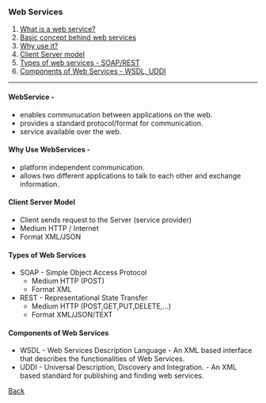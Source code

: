 ### Web Services 

1. [What is a web service?](#definition)
1. [Basic concept behind web services]()
1. [Why use it?](#why)
1. [Client Server model](#client-server)
1. [Types of web services - SOAP/REST](#types)
1. [Components of Web Services - WSDL, UDDI](#components)

<hr/>

#### <a id="definition">WebService -</a> 
* enables communucation between applications on the web.
* provides a standard protocol/format for communication.
* service available over the web.

#### <a id="why">Why Use WebServices -
* platform independent communication.
* allows two different applications to talk to each other and exchange information.
  
#### <a id="client-server">Client Server Model</a>
* Client sends request to the Server (service provider)
* Medium HTTP / Internet
* Format XML/JSON

#### <a id="types">Types of Web Services</a>
* SOAP - Simple Object Access Protocol
  - Medium HTTP (POST)
  - Format XML
* REST - Representational State Transfer
  - Medium HTTP (POST,GET,PUT,DELETE,...)
  - Format XML/JSON/TEXT
  
#### <a id="components">Components of Web Services</a>
* WSDL - Web Services Description Language - An XML based interface that describes the functionalities of Web Services.
* UDDI - Universal Description, Discovery and Integration. - An XML based standard for publishing and finding web services.

[Back](../../tree/master)


